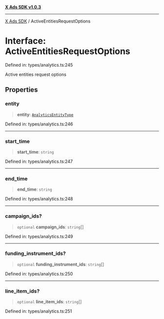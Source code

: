 [**X Ads SDK v1.0.3**](../README.md)

***

[X Ads SDK](../globals.md) / ActiveEntitiesRequestOptions

# Interface: ActiveEntitiesRequestOptions

Defined in: types/analytics.ts:245

Active entities request options

## Properties

### entity

> **entity**: [`AnalyticsEntityType`](../type-aliases/AnalyticsEntityType.md)

Defined in: types/analytics.ts:246

***

### start\_time

> **start\_time**: `string`

Defined in: types/analytics.ts:247

***

### end\_time

> **end\_time**: `string`

Defined in: types/analytics.ts:248

***

### campaign\_ids?

> `optional` **campaign\_ids**: `string`[]

Defined in: types/analytics.ts:249

***

### funding\_instrument\_ids?

> `optional` **funding\_instrument\_ids**: `string`[]

Defined in: types/analytics.ts:250

***

### line\_item\_ids?

> `optional` **line\_item\_ids**: `string`[]

Defined in: types/analytics.ts:251
